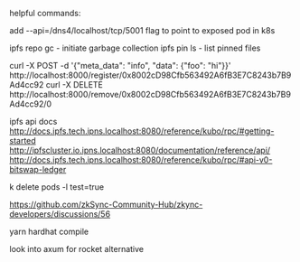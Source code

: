 helpful commands:

add --api=/dns4/localhost/tcp/5001 flag to point to exposed pod in k8s

ipfs repo gc
    - initiate garbage collection
ipfs pin ls 
    - list pinned files

curl -X POST -d '{"meta_data": "info", "data": {"foo": "hi"}}' http://localhost:8000/register/0x8002cD98Cfb563492A6fB3E7C8243b7B9Ad4cc92
curl -X DELETE http://localhost:8000/remove/0x8002cD98Cfb563492A6fB3E7C8243b7B9Ad4cc92/0


ipfs api docs
http://docs.ipfs.tech.ipns.localhost:8080/reference/kubo/rpc/#getting-started
http://ipfscluster.io.ipns.localhost:8080/documentation/reference/api/
http://docs.ipfs.tech.ipns.localhost:8080/reference/kubo/rpc/#api-v0-bitswap-ledger



k delete pods -l test=true

https://github.com/zkSync-Community-Hub/zkync-developers/discussions/56

yarn hardhat compile



look into axum for rocket alternative